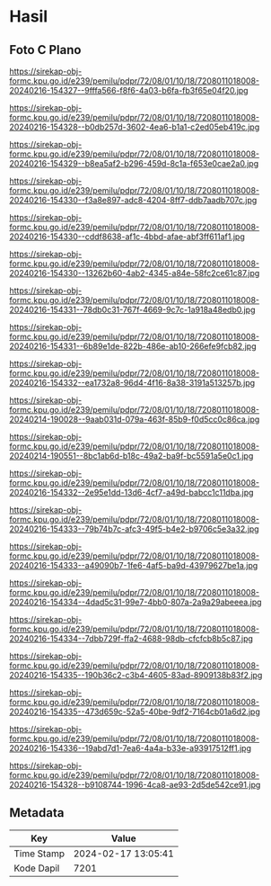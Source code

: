 # Hasil

## Foto C Plano

https://sirekap-obj-formc.kpu.go.id/e239/pemilu/pdpr/72/08/01/10/18/7208011018008-20240216-154327--9fffa566-f8f6-4a03-b6fa-fb3f65e04f20.jpg

https://sirekap-obj-formc.kpu.go.id/e239/pemilu/pdpr/72/08/01/10/18/7208011018008-20240216-154328--b0db257d-3602-4ea6-b1a1-c2ed05eb419c.jpg

https://sirekap-obj-formc.kpu.go.id/e239/pemilu/pdpr/72/08/01/10/18/7208011018008-20240216-154329--b8ea5af2-b296-459d-8c1a-f653e0cae2a0.jpg

https://sirekap-obj-formc.kpu.go.id/e239/pemilu/pdpr/72/08/01/10/18/7208011018008-20240216-154330--f3a8e897-adc8-4204-8ff7-ddb7aadb707c.jpg

https://sirekap-obj-formc.kpu.go.id/e239/pemilu/pdpr/72/08/01/10/18/7208011018008-20240216-154330--cddf8638-af1c-4bbd-afae-abf3ff611af1.jpg

https://sirekap-obj-formc.kpu.go.id/e239/pemilu/pdpr/72/08/01/10/18/7208011018008-20240216-154330--13262b60-4ab2-4345-a84e-58fc2ce61c87.jpg

https://sirekap-obj-formc.kpu.go.id/e239/pemilu/pdpr/72/08/01/10/18/7208011018008-20240216-154331--78db0c31-767f-4669-9c7c-1a918a48edb0.jpg

https://sirekap-obj-formc.kpu.go.id/e239/pemilu/pdpr/72/08/01/10/18/7208011018008-20240216-154331--6b89e1de-822b-486e-ab10-266efe9fcb82.jpg

https://sirekap-obj-formc.kpu.go.id/e239/pemilu/pdpr/72/08/01/10/18/7208011018008-20240216-154332--ea1732a8-96d4-4f16-8a38-3191a513257b.jpg

https://sirekap-obj-formc.kpu.go.id/e239/pemilu/pdpr/72/08/01/10/18/7208011018008-20240214-190028--9aab031d-079a-463f-85b9-f0d5cc0c86ca.jpg

https://sirekap-obj-formc.kpu.go.id/e239/pemilu/pdpr/72/08/01/10/18/7208011018008-20240214-190551--8bc1ab6d-b18c-49a2-ba9f-bc5591a5e0c1.jpg

https://sirekap-obj-formc.kpu.go.id/e239/pemilu/pdpr/72/08/01/10/18/7208011018008-20240216-154332--2e95e1dd-13d6-4cf7-a49d-babcc1c11dba.jpg

https://sirekap-obj-formc.kpu.go.id/e239/pemilu/pdpr/72/08/01/10/18/7208011018008-20240216-154333--79b74b7c-afc3-49f5-b4e2-b9706c5e3a32.jpg

https://sirekap-obj-formc.kpu.go.id/e239/pemilu/pdpr/72/08/01/10/18/7208011018008-20240216-154333--a49090b7-1fe6-4af5-ba9d-43979627be1a.jpg

https://sirekap-obj-formc.kpu.go.id/e239/pemilu/pdpr/72/08/01/10/18/7208011018008-20240216-154334--4dad5c31-99e7-4bb0-807a-2a9a29abeeea.jpg

https://sirekap-obj-formc.kpu.go.id/e239/pemilu/pdpr/72/08/01/10/18/7208011018008-20240216-154334--7dbb729f-ffa2-4688-98db-cfcfcb8b5c87.jpg

https://sirekap-obj-formc.kpu.go.id/e239/pemilu/pdpr/72/08/01/10/18/7208011018008-20240216-154335--190b36c2-c3b4-4605-83ad-8909138b83f2.jpg

https://sirekap-obj-formc.kpu.go.id/e239/pemilu/pdpr/72/08/01/10/18/7208011018008-20240216-154335--473d659c-52a5-40be-9df2-7164cb01a6d2.jpg

https://sirekap-obj-formc.kpu.go.id/e239/pemilu/pdpr/72/08/01/10/18/7208011018008-20240216-154336--19abd7d1-7ea6-4a4a-b33e-a93917512ff1.jpg

https://sirekap-obj-formc.kpu.go.id/e239/pemilu/pdpr/72/08/01/10/18/7208011018008-20240216-154328--b9108744-1996-4ca8-ae93-2d5de542ce91.jpg


## Metadata

| Key        | Value               |
| ---------- | ------------------- |
| Time Stamp | 2024-02-17 13:05:41 |
| Kode Dapil | 7201                |



